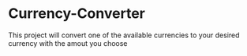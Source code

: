 # Currency-Converter
This project will convert one of the available currencies to your desired currency with the amout you choose 
